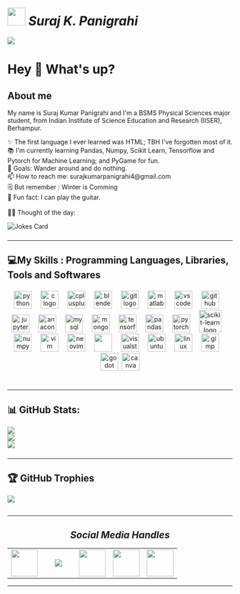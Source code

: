 <h1><img src="https://github.com/sk-panigrahi-559/sk-panigrahi-559/assets/108508683/7e2e6092-fc4f-4a04-96f0-e4dd6c86392b" width="40" height="40"><strong><i> 
  Suraj K. Panigrahi</i></strong></h1>

<img src="https://i.pinimg.com/originals/ec/29/67/ec2967eebf71e31cd1cb47e3252e36cd.gif">
<h1 align="left">Hey 👋 What's up?</h1>
<h2 align="left">About me</h2>
<p align="left">My name is Suraj Kumar Panigrahi and I'm a BSMS Physical Sciences major student, from Indian Institute of Science Education and Research (IISER), Berhampur.</p>

<p align="left">
  ✨ The first language I ever learned was HTML; TBH I've forgotten most of it.<br>
  📚 I'm currently learning Pandas, Numpy, Scikit Learn, Tensorflow and Pytorch for Machine Learning; and PyGame for fun.<br>
  🎯 Goals: Wander around and do nothing.<br>
  📫 How to reach me: surajkumarpanigrahi4@gmail.com <br>
  🗒️ But remember : Winter is Comming<br>
  🎲 Fun fact: I can play the guitar.<br><br>
  🤔💡 Thought of the day:
  
  ![Jokes Card](https://readme-jokes.vercel.app/api)
</p>

###
---
<h2 align="left">💻My Skills : Programming Languages, Libraries, Tools and Softwares</h2>

###

<div align="center">
  <img src="https://cdn.jsdelivr.net/gh/devicons/devicon/icons/python/python-original.svg" height="40" alt="python logo"  />
  <img width="12" />
  <img src="https://cdn.jsdelivr.net/gh/devicons/devicon/icons/c/c-original.svg" height="40" alt="c logo"  />
  <img width="12" />
  <img src="https://cdn.jsdelivr.net/gh/devicons/devicon/icons/cplusplus/cplusplus-original.svg" height="40" alt="cplusplus logo"  />
  <img width="12" />
  <img src="https://cdn.jsdelivr.net/gh/devicons/devicon/icons/blender/blender-original.svg" height="40" alt="blender logo"  />
  <img width="12" />
  <img src="https://cdn.jsdelivr.net/gh/devicons/devicon/icons/git/git-original.svg" height="40" alt="git logo"  />
  <img width="12" />
  <img src="https://cdn.jsdelivr.net/gh/devicons/devicon/icons/matlab/matlab-original.svg" height="40" alt="matlab logo"  />
  <img width="12" />
  <img src="https://cdn.jsdelivr.net/gh/devicons/devicon/icons/vscode/vscode-original.svg" height="40" alt="vscode logo"  />
  <img width="12" />
  <img src="https://skillicons.dev/icons?i=github" height="40" alt="github logo"  />
  <img width="12" />
  <img src="https://cdn.jsdelivr.net/gh/devicons/devicon/icons/jupyter/jupyter-original.svg" height="40" alt="jupyter logo"  />
  <img width="12" />
  <img src="https://cdn.jsdelivr.net/gh/devicons/devicon/icons/anaconda/anaconda-original.svg" height="40" alt="anaconda logo"  />
  <img width="12" />
  <img src="https://cdn.jsdelivr.net/gh/devicons/devicon/icons/mysql/mysql-original.svg" height="40" alt="mysql logo"  />
  <img width="12" />
  <img src="https://cdn.jsdelivr.net/gh/devicons/devicon/icons/mongodb/mongodb-original.svg" height="40" alt="mongodb logo"  />
  <img width="12" />
  <img src="https://cdn.jsdelivr.net/gh/devicons/devicon/icons/tensorflow/tensorflow-original.svg" height="40" alt="tensorflow logo"  />
  <img width="12" />
  <img src="https://cdn.jsdelivr.net/gh/devicons/devicon/icons/pandas/pandas-original.svg" height="40" alt="pandas logo"  />
  <img width="12" />
  <img src="https://cdn.jsdelivr.net/gh/devicons/devicon/icons/pytorch/pytorch-original.svg" height="40" alt="pytorch logo"  />
  <img width="12" />
  <img src="https://github.com/sk-panigrahi-559/sk-panigrahi-559/assets/108508683/27641e10-861f-4922-bf6a-d34a2b73b64d" height="50" alt="scikit-learn logo">
  <img width="12">
  <img src="https://cdn.jsdelivr.net/gh/devicons/devicon/icons/numpy/numpy-original.svg" height="40" alt="numpy logo"  />
  <img width="12" />
  <img src="https://cdn.jsdelivr.net/gh/devicons/devicon/icons/vim/vim-original.svg" height="40" alt="vim logo"  />
  <img width="12" />
  <img src="https://cdn.simpleicons.org/neovim/57A143" height="40" alt="neovim logo"  />
  <img width="12" />
  <img src="https://cdn.jsdelivr.net/gh/devicons/devicon/icons/latex/latex-original.svg" height="40"  />
  <img width="12" />
  <img src="https://cdn.jsdelivr.net/gh/devicons/devicon/icons/visualstudio/visualstudio-plain.svg" height="40" alt="visualstudio logo"  />
  <img width="12" />
  <img src="https://cdn.jsdelivr.net/gh/devicons/devicon/icons/ubuntu/ubuntu-plain.svg" height="40" alt="ubuntu logo"  />
  <img width="12" />
  <img src="https://cdn.jsdelivr.net/gh/devicons/devicon/icons/linux/linux-original.svg" height="40" alt="linux logo"  />
  <img width="12" />
  <img src="https://cdn.simpleicons.org/gimp/5C5543" height="40" alt="gimp logo"  />
  <img width="12" />
  <img src="https://cdn.simpleicons.org/godotengine/478CBF" height="40" alt="godot logo"  />
  <img widht="12" />
  <img src="https://cdn.jsdelivr.net/gh/devicons/devicon/icons/canva/canva-original.svg" height="40" alt="canva logo"/>
          
</div>

###


###
<!--
<div align="center">
  <img src="https://github-readme-stats.vercel.app/api?username=sk-panigrahi-559&hide_title=false&hide_rank=false&show_icons=true&include_all_commits=true&count_private=true&disable_animations=false&theme=dracula&locale=en&hide_border=false&order=1" height="150" alt="stats graph"  />
  <img src="https://github-readme-stats.vercel.app/api/top-langs?username=sk-panigrahi-559&locale=en&hide_title=false&layout=compact&card_width=320&langs_count=5&theme=dracula&hide_border=false&order=2" height="150" alt="languages graph"  />
</div>
-->
# 
---
<h2 align="left">📊 GitHub Stats:</h2>

![](https://github-readme-stats.vercel.app/api?username=sk-panigrahi-559&theme=dark&hide_border=true&include_all_commits=true&count_private=false)<br/>
![](https://github-readme-streak-stats.herokuapp.com/?user=sk-panigrahi-559&theme=dark&hide_border=true)<br/>
![](https://github-readme-stats.vercel.app/api/top-langs/?username=sk-panigrahi-559&theme=dark&hide_border=true&include_all_commits=true&count_private=false&layout=compact)

<!--img src="https://github-readme-stats.vercel.app/api/top-langs?username=sk-panigrahi-559&theme=dark"/-->
###
---
<h2 align='left'>🏆 GitHub Trophies</h2>

![](https://github-profile-trophy.vercel.app/?username=sk-panigrahi-559&theme=nord&no-frame=true&no-bg=false&margin-w=4)
## 
---
<h2 align='center'><i>Social Media Handles</i></h2>
<table width="100" align='center'>
<tr>
    <td align='center' width="60">
        <a href="https://twitter.com/sku_panigrahi"><img src="https://cdn-icons-png.flaticon.com/512/1409/1409937.png" width="60"></a>
    </td>
    <td align='center' width="60">
        <a href="https://www.instagram.com/s.k.panigrahi_/"><img src="https://cdn-icons-png.flaticon.com/512/1409/1409946.png"></a>
    </td>
    <td align='center' width="60">
        <a href="https://www.linkedin.com/in/suraj-kumar-panigrahi-409174224/"><img src="https://cdn-icons-png.flaticon.com/512/1409/1409945.png" width="60"></a>
    </td>
    <td align='center' width="60">
        <a href="https://www.reddit.com/user/Positive_Sense8671"><img src="https://cdn-icons-png.flaticon.com/512/1409/1409938.png" width="60"></a>
    </td>
    <td align='center' width="60">
        <a href="https://join.skype.com/invite/wpSt31bQMz68"><img src="https://cdn-icons-png.flaticon.com/512/1409/1409949.png" width="60"></a>
    </td>
</tr>
</table>

---
